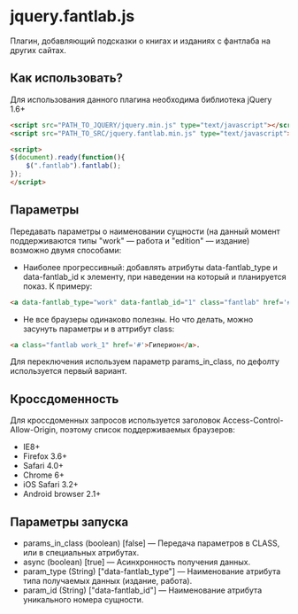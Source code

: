 ﻿jquery.fantlab.js
=================

Плагин, добавляющий подсказки о книгах и изданиях с фантлаба на других сайтах.

Как использовать?
-----------------

Для использования данного плагина необходима библиотека jQuery 1.6+

``` html
<script src="PATH_TO_JQUERY/jquery.min.js" type="text/javascript"></script>
<script src="PATH_TO_SRC/jquery.fantlab.min.js" type="text/javascript"></script>

<script>
$(document).ready(function(){
    $(".fantlab").fantlab();
});
</script>
```

Параметры
---------

Передавать параметры о наименовании сущности (на данный момент поддерживаются типы "work" — работа и "edition" — издание) возможно двумя способами:

+ Наиболее прогрессивный: добавлять атрибуты data-fantlab_type и data-fantlab_id к элементу, при наведении на который и планируется показ. К примеру:

``` html
<a data-fantlab_type="work" data-fantlab_id="1" class="fantlab" href='#'>Гиперион</a>.
```

+ Не все браузеры одинаково полезны. Но что делать, можно засунуть параметры и в аттрибут class:

``` html
<a class="fantlab work_1" href='#'>Гиперион</a>.
```

Для переключения используем параметр params_in_class, по дефолту используется первый вариант.

Кроссдоменность
---------------

Для кроссдоменных запросов используется заголовок Access-Control-Allow-Origin, поэтому список поддерживаемых браузеров:

+ IE8+
+ Firefox 3.6+
+ Safari 4.0+
+ Chrome 6+
+ iOS Safari 3.2+
+ Android browser 2.1+


Параметры запуска
-----------------
+ params_in_class (boolean) [false] — Передача параметров в CLASS, или в специальных атрибутах.
+ async (boolean) [true] — Асинхронность получения данных.
+ param_type (String) ["data-fantlab_type"] — Наименование атрибута типа получаемых данных (издание, работа).
+ param_id (String) ["data-fantlab_id"] — Наименование атрибута уникального номера сущности.
